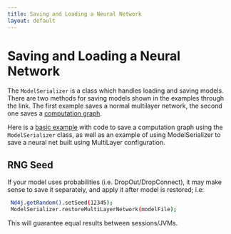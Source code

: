 ```yaml
---
title: Saving and Loading a Neural Network
layout: default
---
```


# Saving and Loading a Neural Network

The `ModelSerializer` is a class which handles loading and saving models. There are two methods for saving models shown in the examples through the link. The first example saves a normal multilayer network, the second one saves a [computation graph](https://deeplearning4j.org/compgraph).

Here is a [basic example](https://github.com/deeplearning4j/dl4j-examples/tree/master/dl4j-examples/src/main/java/org/deeplearning4j/examples/misc/modelsaving) with code to save a computation graph using the `ModelSerializer` class, as well as an example of using ModelSerializer to save a neural net built using MultiLayer configuration.

## RNG Seed

If your model uses probabilities (i.e. DropOut/DropConnect), it may make sense to save it separately, and apply it after model is restored; i.e:

```bash
 Nd4j.getRandom().setSeed(12345);
 ModelSerializer.restoreMultiLayerNetwork(modelFile);
```

This will guarantee equal results between sessions/JVMs.

<!---
Verify up to date before re-including
Below is an example of loading either a multilayernetwork or a computation graph:
[See the example test](https://github.com/deeplearning4j/deeplearning4j/blob/master/deeplearning4j/deeplearning4j-core/src/test/java/org/deeplearning4j/util/ModelSerializerTest.java)
-->
